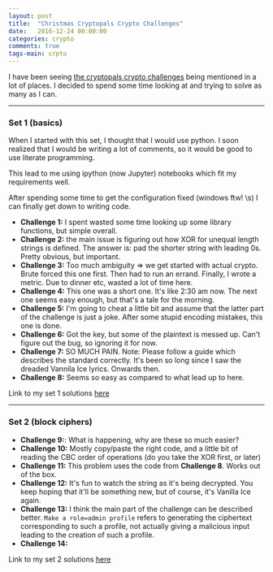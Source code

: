 ```yaml
---
layout: post
title:  "Christmas Cryptopals Crypto Challenges"
date:   2016-12-24 00:00:00
categories: crypto
comments: true
tags-main: crpto
---
```


I have been seeing [the cryptopals crypto challenges][cryptopals-link] being mentioned in a lot of places. I decided to spend some time looking at and trying to solve as many as I can.

---

### Set 1 (basics)

When I started with this set, I thought that I would use python. I soon realized that I would be writing a lot of comments, so it would be good to use literate programming. 

This lead to me using ipython (now Jupyter) notebooks which fit my requirements well.

After spending some time to get the configuration fixed (windows ftw! \s) I can finally get down to writing code.

* **Challenge 1:** I spent wasted some time looking up some library functions, but simple overall.
* **Challenge 2:** the main issue is figuring out how XOR for unequal length strings is defined. The answer is: pad the shorter string with leading 0s. Pretty obvious, but important.
* **Challenge 3:** Too much ambiguity => we get started with actual crypto. Brute forced this one first. Then had to run an errand. Finally, I wrote a metric. Due to dinner etc, wasted a lot of time here.
* **Challenge 4:** This one was a short one. It's like 2:30 am now. The next one seems easy enough, but that's a tale for the morning.
* **Challenge 5:** I'm going to cheat a little bit and assume that the latter part of the challenge is just a joke. After some stupid encoding mistakes, this one is done.
* **Challenge 6:** Got the key, but some of the plaintext is messed up. Can't figure out the bug, so ignoring it for now.
* **Challenge 7:** SO MUCH PAIN. Note: Please follow a guide which describes the standard correctly. It's been so long since I saw the dreaded Vannila Ice lyrics. Onwards then.
* **Challenge 8:** Seems so easy as compared to what lead up to here.


Link to my set 1 solutions [here](https://github.com/pranavmaneriker/cryptopals/blob/master/set1/challenges.ipynb)


---

### Set 2 (block ciphers)

* **Challenge 9:**: What is happening, why are these so much easier?
* **Challenge 10:** Mostly copy/paste the right code, and a little bit of reading the CBC order of operations (do you take the XOR first, or later)
* **Challenge 11:** This problem uses the code from **Challenge 8**. Works out of the box.
* **Challenge 12:** It's fun to watch the string as it's being decrypted. You keep hoping that it'll be something new, but of course, it's Vanilla Ice again.
* **Challenge 13:** I think the main part of the challenge can be described better. `Make a role=admin profile` refers to generating the ciphertext corresponding to such a profile, not actually giving a malicious input leading to the creation of such a profile.
* **Challenge 14:** 

Link to my set 2 solutions [here](https://github.com/pranavmaneriker/cryptopals/blob/master/set2/challenges.ipynb)

[cryptopals-link]: https://cryptopals.com 
